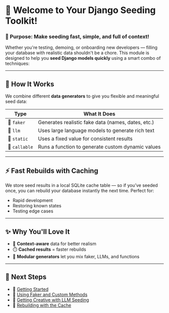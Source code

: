 # 🌱 Welcome to Your Django Seeding Toolkit!

### 🚀 Purpose: Make seeding fast, simple, and full of context!

Whether you're testing, demoing, or onboarding new developers — filling your database with realistic data shouldn't be a chore. This module is designed to help you **seed Django models quickly** using a smart combo of techniques:

---

## 🧠 How It Works

We combine different **data generators** to give you flexible and meaningful seed data:

| Type     | What It Does                                           |
|----------|--------------------------------------------------------|
| 🧪 `faker`     | Generates realistic fake data (names, dates, etc.)   |
| 🤖 `llm`       | Uses large language models to generate rich text    |
| 🧊 `static`    | Uses a fixed value for consistent results            |
| 🔁 `callable`  | Runs a function to generate custom dynamic values   |

---

## ⚡ Fast Rebuilds with Caching

We store seed results in a local SQLite cache table — so if you’ve seeded once, you can rebuild your database instantly the next time. Perfect for:

- Rapid development
- Restoring known states
- Testing edge cases

---

## ✨ Why You'll Love It

- 🧠 **Context-aware** data for better realism
- ⏱️ **Cached results** = faster rebuilds
- 🧩 **Modular generators** let you mix faker, LLMs, and functions
---


## 📘 Next Steps
- 🧪 [Getting Started](getting_started.md)
- 🧪 [Using Faker and Custom Methods](faker.md)
- 🧠 [Getting Creative with LLM Seeding](llm-seeding.md)
- 🔁 [Rebuilding with the Cache](cache-strategy.md)